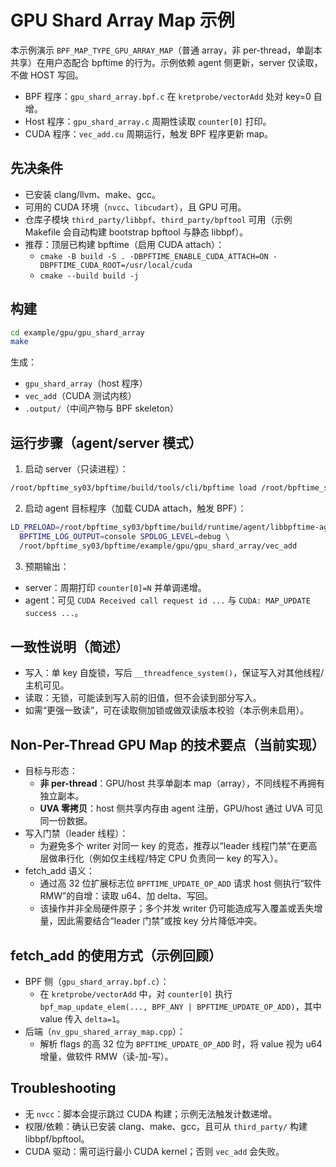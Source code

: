 # GPU Shard Array Map 示例

本示例演示 `BPF_MAP_TYPE_GPU_ARRAY_MAP`（普通 array，非 per-thread，单副本共享）在用户态配合 bpftime 的行为。示例依赖 agent 侧更新，server 仅读取，不做 HOST 写回。

- BPF 程序：`gpu_shard_array.bpf.c` 在 `kretprobe/vectorAdd` 处对 key=0 自增。
- Host 程序：`gpu_shard_array.c` 周期性读取 `counter[0]` 打印。
- CUDA 程序：`vec_add.cu` 周期运行，触发 BPF 程序更新 map。

## 先决条件
- 已安装 clang/llvm、make、gcc。
- 可用的 CUDA 环境（`nvcc`、`libcudart`），且 GPU 可用。
- 仓库子模块 `third_party/libbpf`、`third_party/bpftool` 可用（示例 Makefile 会自动构建 bootstrap bpftool 与静态 libbpf）。
- 推荐：顶层已构建 bpftime（启用 CUDA attach）：
  - `cmake -B build -S . -DBPFTIME_ENABLE_CUDA_ATTACH=ON -DBPFTIME_CUDA_ROOT=/usr/local/cuda`
  - `cmake --build build -j`

## 构建
```bash
cd example/gpu/gpu_shard_array
make
```
生成：
- `gpu_shard_array`（host 程序）
- `vec_add`（CUDA 测试内核）
- `.output/`（中间产物与 BPF skeleton）

## 运行步骤（agent/server 模式）
1) 启动 server（只读进程）：
```bash
/root/bpftime_sy03/bpftime/build/tools/cli/bpftime load /root/bpftime_sy03/bpftime/example/gpu/gpu_shard_array/gpu_shard_array
```
2) 启动 agent 目标程序（加载 CUDA attach，触发 BPF）：
```bash
LD_PRELOAD=/root/bpftime_sy03/bpftime/build/runtime/agent/libbpftime-agent.so \
  BPFTIME_LOG_OUTPUT=console SPDLOG_LEVEL=debug \
  /root/bpftime_sy03/bpftime/example/gpu/gpu_shard_array/vec_add
```
3) 预期输出：
- server：周期打印 `counter[0]=N` 并单调递增。
- agent：可见 `CUDA Received call request id ...` 与 `CUDA: MAP_UPDATE success ...`。



## 一致性说明（简述）
- 写入：单 key 自旋锁，写后 `__threadfence_system()`，保证写入对其他线程/主机可见。
- 读取：无锁，可能读到写入前的旧值，但不会读到部分写入。
- 如需“更强一致读”，可在读取侧加锁或做双读版本校验（本示例未启用）。

## Non-Per-Thread GPU Map 的技术要点（当前实现）
- 目标与形态：
  - **非 per-thread**：GPU/host 共享单副本 map（array），不同线程不再拥有独立副本。
  - **UVA 零拷贝**：host 侧共享内存由 agent 注册，GPU/host 通过 UVA 可见同一份数据。
- 写入门禁（leader 线程）：
  - 为避免多个 writer 对同一 key 的竞态，推荐以“leader 线程门禁”在更高层做串行化（例如仅主线程/特定 CPU 负责同一 key 的写入）。
- fetch_add 语义：
  - 通过高 32 位扩展标志位 `BPFTIME_UPDATE_OP_ADD` 请求 host 侧执行“软件 RMW”的自增：读取 u64、加 delta、写回。
  - 该操作并非全局硬件原子；多个并发 writer 仍可能造成写入覆盖或丢失增量，因此需要结合“leader 门禁”或按 key 分片降低冲突。

## fetch_add 的使用方式（示例回顾）
- BPF 侧（`gpu_shard_array.bpf.c`）：
  - 在 `kretprobe/vectorAdd` 中，对 `counter[0]` 执行 `bpf_map_update_elem(..., BPF_ANY | BPFTIME_UPDATE_OP_ADD)`，其中 value 传入 `delta=1`。
- 后端（`nv_gpu_shared_array_map.cpp`）：
  - 解析 flags 的高 32 位为 `BPFTIME_UPDATE_OP_ADD` 时，将 value 视为 u64 增量，做软件 RMW（读-加-写）。

## Troubleshooting
- 无 `nvcc`：脚本会提示跳过 CUDA 构建；示例无法触发计数递增。
- 权限/依赖：确认已安装 clang、make、gcc，且可从 `third_party/` 构建 libbpf/bpftool。
- CUDA 驱动：需可运行最小 CUDA kernel；否则 `vec_add` 会失败。


